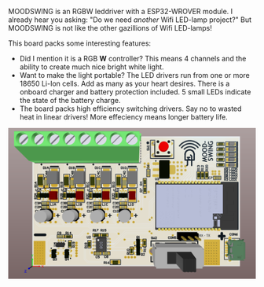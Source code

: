 MOODSWING is an RGBW leddriver with a ESP32-WROVER module.
I already hear you asking: "Do we need *another* Wifi LED-lamp project?" But MOODSWING is not like the other gazillions of Wifi LED-lamps!

This board packs some interesting features:
+ Did I mention it is a RGB __W__  controller? This means 4 channels and the ability to create much nice bright white light.
+ Want to make the light portable? The LED drivers run from one or more 18650 Li-Ion cells. Add as many as your heart desires. There is a onboard charger and battery protection included. 5 small LEDs indicate the state of the battery charge.
+ The board packs high efficiency switching drivers. Say no to wasted heat in linear drivers! More effeciency means longer battery life.

![Alt text](Images/Altium_Capture.png?raw=true "Board")
